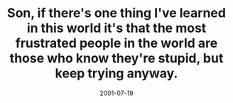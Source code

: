 ---
layout: base.njk
title : 'Son, if there&#39;s one thing I&#39;ve learned in this world it&#39;s that the most frustrated people in the world are those who know they&#39;re stupid, but keep trying anyway.' 
view_title : 'Son, if there&#39;s one thing I&#39;ve learned in this world it&#39;s that the most frustrated people in the world are those who know they&#39;re stupid, but keep trying anyway.' 
year : '2001' 
date : '2001-07-19' 
img_file : '/drawing/sonlearns.png' 
html_file : 'sonlearns' 
next_html : 'touchme.html' 
year_order : '161' 
permalink : "title/{{html_file}}.html"
---